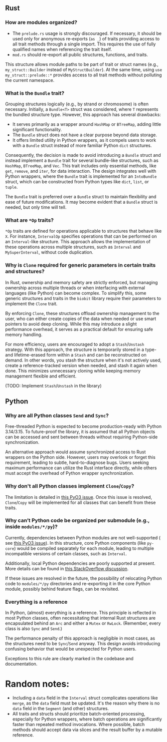 ## Rust

### How are modules organized?

- The `prelude.rs` usage is strongly discouraged. If necessary, it should be used only for anonymous re-exports (`as _`)
  of traits providing access to all trait methods through a single import. This requires the use of fully qualified
  names when referencing the trait itself.
- `mod.rs` should re-export all public structures, functions, and traits.

This structure allows module paths to be part of trait or struct names (e.g., `my_struct::Builder` instead of
`MyStructBuilder`). At the same time, using `use my_struct::prelude::*` provides access to all trait methods without
polluting the current namespace.

### What is the `Bundle` trait?

Grouping structures logically (e.g., by strand or chromosome) is often necessary. Initially, a `Bundle<T>` struct was
considered, where `T` represents the bundled structure type. However, this approach has several drawbacks:

- It serves primarily as a wrapper around `HashMap` or `BTreeMap`, adding little significant functionality.
- The `Bundle` struct does not have a clear purpose beyond data storage.
- It offers limited utility in Python wrappers, as it compels users to work with a `Bundle` struct instead of more
  familiar Python `dict` structures.

Consequently, the decision is made to avoid introducing a `Bundle` struct and instead implement a `Bundle` trait for
several bundle-like structures, such as `HashMap`, `BTreeMap`, and `Vec`. This trait includes only essential methods,
like `get`, `remove`, and `iter`, for data interaction. The design integrates well with Python wrappers, where the
`Bundle` trait is implemented for an `IntoBundle` struct, which can be constructed from Python types like `dict`,
`list`, or `tuple`.

The `Bundle` trait is preferred over a `Bundle` struct to maintain flexibility and ease of future modifications. It may
become evident that a `Bundle` struct is needed, but only time will tell.

### What are `*Op` traits?

`*Op` traits are defined for operations applicable to structures that behave like `X`. For instance, `IntervalOp`
specifies operations that can be performed on an `Interval`-like structure. This approach allows the implementation of
these operations across multiple structures, such as `Interval` and `MySuperInterval`, without code duplication.

### Why is `Clone` required for generic parameters in certain traits and structures?

In Rust, ownership and memory safety are strictly enforced, but managing ownership across multiple threads or when
interfacing with external languages (like Python) can become complex. To simplify this, some generic structures and
traits in the `biobit` library require their parameters to implement the `Clone` trait.

By enforcing `Clone`, these structures offload ownership management to the user, who can either create copies of the
data when needed or use smart pointers to avoid deep cloning. While this may introduce a slight performance overhead, it
serves as a practical default for ensuring safe memory handling.

For more efficiency, users are encouraged to adopt a `Stash`/`Unstash` strategy. With this approach, the structure is
temporarily stored in a type- and lifetime-erased form within a `Stash` and can be reconstructed on demand. In other
words, you stash the structure when it's not actively used, create a reference-tracked version when needed, and stash it
again when done. This minimizes unnecessary cloning while keeping memory management flexible and efficient.

(TODO: Implement `Stash`/`Unstash` in the library)

## Python

### Why are all Python classes `Send` and `Sync`?

Free-threaded Python is expected to become production-ready with Python 3.14/3.15. To future-proof the library, it is
assumed that all Python objects can be accessed and sent between threads without requiring Python-side synchronization.

An alternative approach would assume synchronized access to Rust wrappers on the Python side. However, users may
overlook or forget this requirement, leading to subtle, hard-to-diagnose bugs. Users seeking maximum performance can
utilize the Rust interface directly, while others must accept the overhead of Python wrapper synchronization.

### Why don't all Python classes implement `Clone`/`Copy`?

The limitation is detailed in [this PyO3 issue](https://github.com/PyO3/pyo3/issues/4337). Once this issue is resolved,
`Clone`/`Copy` will be implemented for all classes that can benefit from these traits.

### Why can’t Python code be organized per submodule (e.g., inside `modules/*/py`)?

Currently, dependencies between Python modules are not well-supported (
see [this PyO3 issue](https://github.com/PyO3/pyo3/issues/1444)). In this structure, core Python components (like
`py-core`) would be compiled separately for each module, leading to multiple incompatible versions of certain classes,
such as `Interval`.

Additionally, local Python dependencies are poorly supported at present. More details can be found
in [this StackOverflow discussion](https://stackoverflow.com/questions/75159453/specifying-local-relative-dependency-in-pyproject-toml).

If these issues are resolved in the future, the possibility of relocating Python code to `modules/*/py` directories and
re-exporting it in the core Python module, possibly behind feature flags, can be revisited.

### Everything is a reference

In Python, (almost) everything is a reference. This principle is reflected in most Python classes, often necessitating
that internal Rust structures are encapsulated behind an `Arc` and either a `Mutex` or `RwLock`. (Remember, every class
is also `Sync` and `Send`.)

The performance penalty of this approach is negligible in most cases, as the structures need to be `Sync`/`Send` anyway.
This design avoids introducing confusing behavior that would be unexpected for Python users.

Exceptions to this rule are clearly marked in the codebase and documentation.

# Random notes:

- Including a `data` field in the `Interval` struct complicates operations like `merge`, as the `data` field must be
  updated. It's the reason why there is no `data` field in the `Segment` (and other) structures.
- All traits and structs should prioritize batch-oriented processing, especially for Python wrappers, where batch
  operations are significantly faster than repeated method invocations. Where possible, batch methods should accept data
  via slices and the result buffer by a mutable reference.
